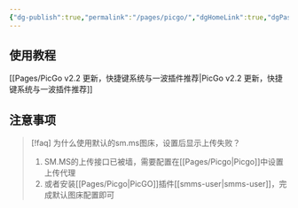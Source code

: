 ```yaml
---
{"dg-publish":true,"permalink":"/pages/picgo/","dgHomeLink":true,"dgPassFrontmatter":false}
---
```


## 使用教程
[[Pages/PicGo v2.2 更新，快捷键系统与一波插件推荐|PicGo v2.2 更新，快捷键系统与一波插件推荐]]
## 注意事项
> [!faq] 为什么使用默认的sm.ms图床，设置后显示上传失败？
> 1. SM.MS的上传接口已被墙，需要配置在[[Pages/Picgo|Picgo]]中设置上传代理
> 2. 或者安装[[Pages/Picgo|PicGO]]插件[[smms-user|smms-user]]，完成默认图床配置即可
